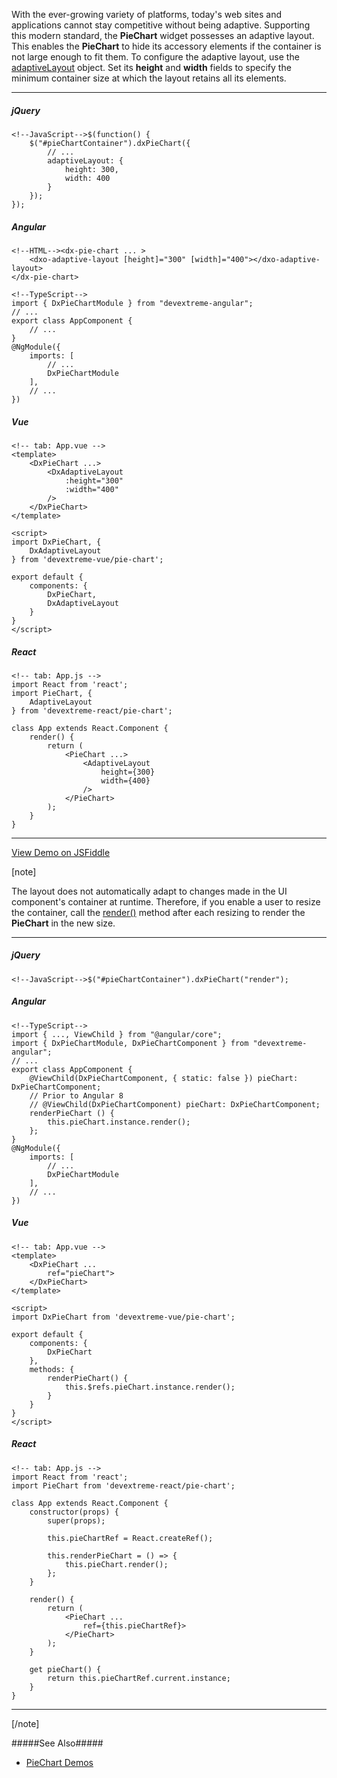 With the ever-growing variety of platforms, today's web sites and applications cannot stay competitive without being adaptive. Supporting this modern standard, the **PieChart** widget possesses an adaptive layout. This enables the **PieChart** to hide its accessory elements if the container is not large enough to fit them. To configure the adaptive layout, use the [adaptiveLayout](/api-reference/20%20Data%20Visualization%20Widgets/dxPieChart/1%20Configuration/adaptiveLayout '/Documentation/ApiReference/Data_Visualization_Widgets/dxPieChart/Configuration/adaptiveLayout/') object. Set its **height** and **width** fields to specify the minimum container size at which the layout retains all its elements.

---
##### jQuery

    <!--JavaScript-->$(function() {
        $("#pieChartContainer").dxPieChart({
            // ...
            adaptiveLayout: {
                height: 300,
                width: 400
            }
        });
    });

##### Angular

    <!--HTML--><dx-pie-chart ... >
        <dxo-adaptive-layout [height]="300" [width]="400"></dxo-adaptive-layout>
    </dx-pie-chart>

    <!--TypeScript-->
    import { DxPieChartModule } from "devextreme-angular";
    // ...
    export class AppComponent {
        // ...
    }
    @NgModule({
        imports: [
            // ...
            DxPieChartModule
        ],
        // ...
    })

##### Vue

    <!-- tab: App.vue -->
    <template> 
        <DxPieChart ...>
            <DxAdaptiveLayout
                :height="300"
                :width="400"
            />
        </DxPieChart>
    </template>

    <script>
    import DxPieChart, {
        DxAdaptiveLayout
    } from 'devextreme-vue/pie-chart';

    export default {
        components: {
            DxPieChart,
            DxAdaptiveLayout
        }
    }
    </script>

##### React

    <!-- tab: App.js -->
    import React from 'react';
    import PieChart, {
        AdaptiveLayout
    } from 'devextreme-react/pie-chart';

    class App extends React.Component {
        render() {
            return (
                <PieChart ...>
                    <AdaptiveLayout
                        height={300}
                        width={400}
                    />
                </PieChart>
            );
        }
    }

---

<a href="https://jsfiddle.net/ChartJS/2arphpsx/" class="button orange small fix-width-155" target="_blank">View Demo on JSFiddle</a>

[note]

The layout does not automatically adapt to changes made in the UI component's container at runtime. Therefore, if you enable a user to resize the container, call the [render()](/api-reference/20%20Data%20Visualization%20Widgets/BaseWidget/3%20Methods/render().md '/Documentation/ApiReference/Data_Visualization_Widgets/dxPieChart/Methods/#render') method after each resizing to render the **PieChart** in the new size.

---
##### jQuery

    <!--JavaScript-->$("#pieChartContainer").dxPieChart("render");

##### Angular

    <!--TypeScript-->
    import { ..., ViewChild } from "@angular/core";
    import { DxPieChartModule, DxPieChartComponent } from "devextreme-angular";
    // ...
    export class AppComponent {
        @ViewChild(DxPieChartComponent, { static: false }) pieChart: DxPieChartComponent;
        // Prior to Angular 8
        // @ViewChild(DxPieChartComponent) pieChart: DxPieChartComponent;
        renderPieChart () {
            this.pieChart.instance.render();
        };
    }
    @NgModule({
        imports: [
            // ...
            DxPieChartModule
        ],
        // ...
    })

##### Vue

    <!-- tab: App.vue -->
    <template> 
        <DxPieChart ...
            ref="pieChart">
        </DxPieChart>
    </template>

    <script>
    import DxPieChart from 'devextreme-vue/pie-chart';

    export default {
        components: {
            DxPieChart
        },
        methods: {
            renderPieChart() {
                this.$refs.pieChart.instance.render();
            }
        }
    }
    </script>

##### React

    <!-- tab: App.js -->
    import React from 'react';
    import PieChart from 'devextreme-react/pie-chart';

    class App extends React.Component {
        constructor(props) {
            super(props);

            this.pieChartRef = React.createRef();

            this.renderPieChart = () => {
                this.pieChart.render();
            };
        }

        render() {
            return (
                <PieChart ...
                    ref={this.pieChartRef}>
                </PieChart>
            );
        }

        get pieChart() {
            return this.pieChartRef.current.instance;
        }
    }

---

[/note]

#####See Also#####
- [PieChart Demos](https://js.devexpress.com/Demos/WidgetsGallery/Demo/Charts/Pie)
